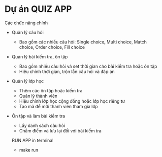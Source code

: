 # Dự án QUIZ APP

Các chức năng chính

- Quản lý câu hỏi
  - Bao gồm các nhiều câu hỏi: Single choice, Multi choice, Match choice, Order choice, Fill choice
- Quản lý bài kiểm tra, ôn tập
  - Bao gồm nhiều câu hỏi và set thời gian cho bài kiểm tra hoặc ôn tập
  - Hiệu chỉnh thời gian, trộn lẫn câu hỏi và đáp án
- Quản lý lớp học
  - Thêm các ôn tập hoặc kiểm tra
  - Quản lý thành viên
  - Hiệu chỉnh lớp học cộng đồng hoặc lớp học riêng tư
  - Tạo mã để mời thanh viên tham gia lớp
- Ôn tập và làm bài kiểm tra

  - Lấy danh sách câu hỏi
  - Chấm điểm và lưu lại đối với bài kiểm tra

  RUN APP in terminal

  - make run
